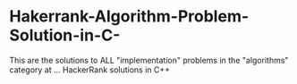 # Hakerrank-Algorithm-Problem-Solution-in-C-
This are the solutions to ALL "implementation" problems in the "algorithms" category at ... HackerRank solutions in C++
